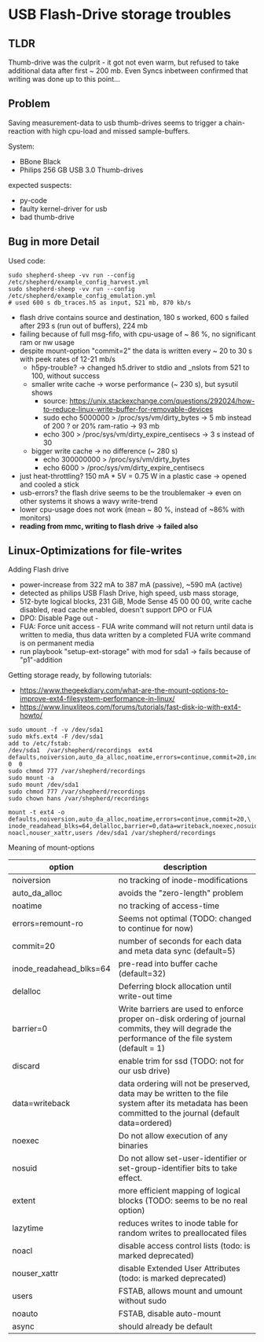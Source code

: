 # USB Flash-Drive storage troubles

## TLDR

Thumb-drive was the culprit - it got not even warm, but refused to take additional data after first ~ 200 mb. Even Syncs inbetween confirmed that writing was done up to this point...

## Problem

Saving measurement-data to usb thumb-drives seems to trigger a chain-reaction with high cpu-load and missed sample-buffers.

System:

- BBone Black
- Philips 256 GB USB 3.0 Thumb-drives

expected suspects:

- py-code
- faulty kernel-driver for usb
- bad thumb-drive



## Bug in more Detail

Used code:

```Shell
sudo shepherd-sheep -vv run --config /etc/shepherd/example_config_harvest.yml
sudo shepherd-sheep -vv run --config /etc/shepherd/example_config_emulation.yml
# used 600 s db_traces.h5 as input, 521 mb, 870 kb/s
```

- flash drive contains source and destination, 180 s worked, 600 s failed after 293 s (run out of buffers), 224 mb
- failing because of full msg-fifo, with cpu-usage of ~ 86 %, no significant ram or nw usage
- despite mount-option "commit=2" the data is written every ~ 20 to 30 s with peek rates of 12-21 mb/s
    - h5py-trouble? -> changed h5.driver to stdio and _nslots from 521 to 100, without success
    - smaller write cache -> worse performance (~ 230 s), but sysutil shows
        - source: https://unix.stackexchange.com/questions/292024/how-to-reduce-linux-write-buffer-for-removable-devices
        - sudo echo 5000000 > /proc/sys/vm/dirty_bytes      -> 5 mb instead of 200 ? or 20% ram-ratio -> 93 mb
        - echo 300 > /proc/sys/vm/dirty_expire_centisecs    -> 3 s instead of 30
    - bigger write cache -> no difference (~ 280 s)
        - echo 300000000 > /proc/sys/vm/dirty_bytes
        - echo 6000 > /proc/sys/vm/dirty_expire_centisecs
- just heat-throttling? 150 mA * 5V = 0.75 W in a plastic case -> opened and cooled a stick
- usb-errors? the flash drive seems to be the troublemaker -> even on other systems it shows a wavy write-trend
- lower cpu-usage does not work (mean ~ 80 %, instead of ~86% with monitors)
- **reading from mmc, writing to flash drive -> failed also**


## Linux-Optimizations for file-writes

Adding Flash drive

- power-increase from 322 mA to 387 mA (passive), ~590 mA (active)
- detected as philips USB Flash Drive, high speed, usb mass storage,
- 512-byte logical blocks, 231 GiB, Mode Sense 45 00 00 00, write cache disabled, read cache enabled, doesn't support DPO or FUA
- DPO: Disable Page out -
- FUA: Force unit access - FUA write command will not return until data is written to media, thus data written by a completed FUA write command is on permanent media
- run playbook "setup-ext-storage" with mod for sda1 -> fails because of "p1"-addition


Getting storage ready, by following tutorials:

- https://www.thegeekdiary.com/what-are-the-mount-options-to-improve-ext4-filesystem-performance-in-linux/
- https://www.linuxliteos.com/forums/tutorials/fast-disk-io-with-ext4-howto/

```Shell
sudo umount -f -v /dev/sda1
sudo mkfs.ext4 -F /dev/sda1
add to /etc/fstab:
/dev/sda1  /var/shepherd/recordings  ext4  defaults,noiversion,auto_da_alloc,noatime,errors=continue,commit=20,inode_readahead_blks=64,delalloc,barrier=0,data=writeback,noexec,nosuid,lazytime,noacl,nouser_xattr,users,noauto  0  0
sudo chmod 777 /var/shepherd/recordings
sudo mount -a
sudo mount /dev/sda1
sudo chmod 777 /var/shepherd/recordings
sudo chown hans /var/shepherd/recordings

mount -t ext4 -o defaults,noiversion,auto_da_alloc,noatime,errors=continue,commit=20,\
inode_readahead_blks=64,delalloc,barrier=0,data=writeback,noexec,nosuid,lazytime,\
noacl,nouser_xattr,users /dev/sda1 /var/shepherd/recordings
```

Meaning of mount-options

| option                  | description                                                                                                                                             |
|-------------------------|---------------------------------------------------------------------------------------------------------------------------------------------------------|
| noiversion              | no tracking of inode-modifications                                                                                                                      |
| auto_da_alloc           | avoids the "zero-length" problem                                                                                                                        |
| noatime                 | no tracking of access-time                                                                                                                              |
| errors=remount-ro       | Seems not optimal (TODO: changed to continue for now)                                                                                                   |
| commit=20               | number of seconds for each data and meta data sync (default=5)                                                                                          |
| inode_readahead_blks=64 | pre-read into buffer cache (default=32)                                                                                                                 |
| delalloc                | Deferring block allocation until write-out time                                                                                                         |
| barrier=0               | Write barriers are used to enforce proper on-disk ordering of journal commits, they will degrade the performance of the file system (default = 1)       |
| discard                 | enable trim for ssd (TODO: not for our usb drive)                                                                                                       |
| data=writeback          | data ordering will not be preserved, data may be written to the file system after its metadata has been committed to the journal (default data=ordered) |
| noexec                  | Do not allow execution of any binaries                                                                                                                  |
| nosuid                  | Do not allow set-user-identifier or set-group-identifier bits to take effect.                                                                           |
| extent                  | more efficient mapping of logical blocks (TODO: seems to be no real option)                                                                             |
| lazytime                | reduces writes to inode table for random writes to preallocated files                                                                                   |
| noacl                   | disable access control lists (todo: is marked deprecated)                                                                                               |
| nouser_xattr            | disable Extended User Attributes (todo: is marked deprecated)                                                                                           |
| users                   | FSTAB, allows mount and umount without sudo                                                                                                             |
| noauto                  | FSTAB, disable auto-mount                                                                                                                               |
| async                   | should already be default                                                                                                                               |

